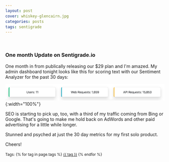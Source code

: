 ```yaml
---
layout: post
cover: whiskey-glencairn.jpg
categories: posts
tags: sentigrade
---
```

<br />
<h3>One month Update on Sentigrade.io</h3>

One month in from publically releasing our $29 plan and I'm amazed. My admin dashboard tonight looks like this for scoring text with our Sentiment Analyzer for the past 30 days:

![2019-08-16 Sentigrade](/images/20190816-sentigrade-stats.png){:width="100%"}

SEO is starting to pick up, too, with a third of my traffic coming from Bing or Google. That's going to make me hold back on AdWords and other paid advertising for a little while longer.

Stunned and psyched at just the 30 day metrics for my first solo product. 

Cheers!


<p><small>
Tags: 	
  {% for tag in page.tags %}
    <a href="/tags/{{ tag }}/">{{ tag }}</a>
  {% endfor %}
</small></p>